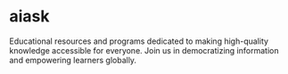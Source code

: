 # aiask
Educational resources and programs dedicated to making high-quality knowledge accessible for everyone. Join us in democratizing information and empowering learners globally.
